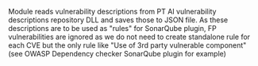 Module reads vulnerability descriptions from PT AI vulnerability descriptions repository DLL and saves those to JSON file. As these descriptions are to be used as "rules" for SonarQube plugin, FP vulnerabilities are ignored as we do not need to create standalone rule for each CVE but the only rule like "Use of 3rd party vulnerable component" (see OWASP Dependency checker SonarQube plugin for example)